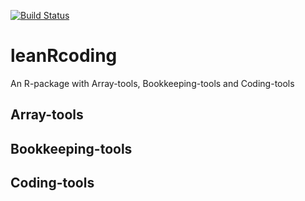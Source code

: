 [![Build Status](https://travis-ci.org/LAJordanger/leanRcoding.svg?branch=master)](https://travis-ci.org/LAJordanger/leanRcoding)

# leanRcoding
An R-package with Array-tools, Bookkeeping-tools and Coding-tools

## Array-tools

## Bookkeeping-tools

## Coding-tools

